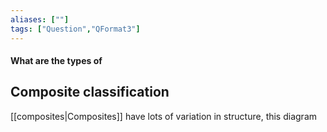```yaml
---
aliases: [""]
tags: ["Question","QFormat3"]
---
```


#### What are the types of
## Composite classification
[[composites|Composites]] have lots of variation in structure, this diagram 